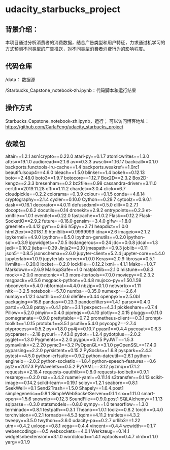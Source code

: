 # udacity_starbucks_project
## 背景介绍：
本项目通过分析消费者的消费数据，结合广告类型和用户特征，力求通过机学习的方式预测不同类型的广告推送，对不同类型消费者消费行为的影响程度。

## 代码仓库
/data： 数据源

/Starbucks_Capstone_notebook-zh.ipynb：代码脚本和运行结果

## 操作方式
Starbucks_Capstone_notebook-zh.ipynb，运行；
可以访问博客地址：https://github.com/CarlaFeng/udacity_starbucks_project

## 依赖包
altair==1.2.1
asn1crypto==0.22.0
atari-py==0.1.7
atomicwrites==1.3.0
attrs==19.1.0
audioread==2.1.6
av==0.3.3
awscli==1.16.17
backcall==0.1.0
backports.functools-lru-cache==1.4
backports.weakref==1.0rc1
beautifulsoup4==4.6.0
bleach==1.5.0
blinker==1.4
bokeh==0.12.13
boto==2.48.0
boto3==1.9.7
botocore==1.12.7
Box2D==2.3.2
Box2D-kengz==2.3.3
bresenham==0.2
bz2file==0.98
cassandra-driver==3.11.0
certifi==2019.11.28
cffi==1.11.2
chardet==3.0.4
click==6.7
cloudpickle==0.2.2
colorama==0.3.9
colour==0.1.5
conda==4.6.14
cryptography==2.1.4
cycler==0.10.0
Cython==0.29.7
cytoolz==0.9.0.1
dask==0.16.1
decorator==4.0.11
defusedxml==0.5.0
dill==0.2.7.1
docopt==0.6.2
docutils==0.14
dronekit==2.9.2
entrypoints==0.2.3
et-xmlfile==1.0.1
eventlet==0.22.0
fastcache==1.0.2
Flask==0.12.2
Flask-SocketIO==2.9.2
future==0.16.0
gensim==3.4.0
glfw==1.8.0
greenlet==0.4.12
gym==0.9.6
h5py==2.7.1
heapdict==1.0.0
html2text==2018.1.9
html5lib==0.9999999
idna==2.6
imageio==2.1.2
ipykernel==4.9.0
ipython==6.5.0
ipython-genutils==0.2.0
ipython-sql==0.3.9
ipywidgets==7.0.5
itsdangerous==0.24
jdc==0.0.8
jdcal==1.3
jedi==0.10.2
jieba==0.39
Jinja2==2.10
jmespath==0.9.3
joblib==0.11
json5==0.8.5
jsonschema==2.6.0
jupyter-client==5.2.4
jupyter-core==4.4.0
jupyterlab==1.0.9
jupyterlab-server==1.0.0
Keras==2.0.9
librosa==0.5.1
llvmlite==0.20.0
locket==0.2.0
lockfile==0.12.2
lxml==4.1.1
Mako==1.0.7
Markdown==2.6.9
MarkupSafe==1.0
matplotlib==2.1.0
mistune==0.8.3
mock==2.0.0
monotonic==1.3
more-itertools==7.0.0
moviepy==0.2.3.2
msgpack==0.5.6
msgpack-python==0.4.8
mujoco-py==1.50.1.59
nbconvert==5.4.0
nbformat==4.4.0
nbzip==0.1.0
networkx==1.11
nltk==3.2.5
notebook==5.7.0
numba==0.35.0
numexpr==2.6.4
numpy==1.12.1
oauthlib==2.0.6
olefile==0.44
openpyxl==2.5.0b1
packaging==16.8
pandas==0.23.3
pandocfilters==1.4.1
parso==0.4.0
partd==0.3.8
patsy==0.4.1
pbr==3.1.1
pexpect==4.3.1
pickleshare==0.7.4
Pillow==5.2.0
pinyin==0.4.0
pipreqs==0.4.10
plotly==2.0.15
pluggy==0.11.0
pomegranate==0.9.0
prettytable==0.7.2
prometheus-client==0.3.1
prompt-toolkit==1.0.15
protobuf==3.5.1
psutil==5.4.0
psycopg2==2.7.4
ptyprocess==0.5.2
py==1.8.0
py4j==0.10.7
pyasn1==0.4.4
pycosat==0.6.3
pycparser==2.18
pycurl==7.43.0
pydot==1.2.4
pydotplus==2.0.2
pyglet==1.3.0
Pygments==2.2.0
pygpu==0.7.5
PyJWT==1.5.3
pymavlink==2.2.20
pymc3==3.2
PyOpenGL==3.1.0
pyOpenSSL==17.4.0
pyparsing==2.2.0
pyrsistent==0.15.2
PySocks==1.6.8
pyspark==2.4.3
pytest==4.5.0
python-crfsuite==0.9.2
python-dateutil==2.6.1
python-engineio==2.0.2
python-socketio==1.8.4
python-speech-features==0.6
pytz==2017.3
PyWavelets==0.5.2
PyYAML==3.12
pyzmq==17.1.2
requests==2.18.4
requests-oauthlib==0.8.0
requests-toolbelt==0.9.1
resampy==0.2.0
rsa==3.4.2
ruamel-yaml==0.11.14
s3transfer==0.1.13
scikit-image==0.14.2
scikit-learn==0.19.1
scipy==1.2.1
seaborn==0.8.1
SeekWell==0.1
Send2Trash==1.5.0
Shapely==1.6.4.post1
simplegeneric==0.8.1
SimpleWebSocketServer==0.1.1
six==1.11.0
smart-open==1.5.6
snownlp==0.12.3
SoundFile==0.9.0.post1
SQLAlchemy==1.1.13
sqlparse==0.3.0
statsmodels==0.8.0
sympy==1.0
tensorflow==1.3.0
terminado==0.8.1
testpath==0.3.1
Theano==1.0.1
toolz==0.8.2
torch==0.4.0
torchvision==0.2.1
tornado==4.5.3
tqdm==4.11.2
traitlets==4.3.2
tweepy==3.5.0
twython==3.6.0
udacity-pa==0.2.7
urllib3==1.22
utm==0.4.2
uvloop==0.8.1
vega==0.4.4
vincent==0.4.4
wcwidth==0.1.7
webencodings==0.5
websockets==4.0.1
Werkzeug==0.14.1
widgetsnbextension==3.1.0
wordcloud==1.4.1
wptools==0.4.7
xlrd==1.1.0
yarg==0.1.9
